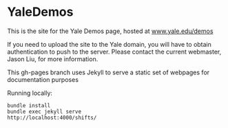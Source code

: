 YaleDemos
=========

This is the site for the Yale Demos page, hosted at www.yale.edu/demos

If you need to upload the site to the Yale domain, you will have to obtain
authentication to push to the server. Please contact the current webmaster,
Jason Liu, for more information.

This gh-pages branch uses Jekyll to serve a static set of webpages for documentation purposes

Running locally:
```
bundle install
bundle exec jekyll serve
http://localhost:4000/shifts/
```

